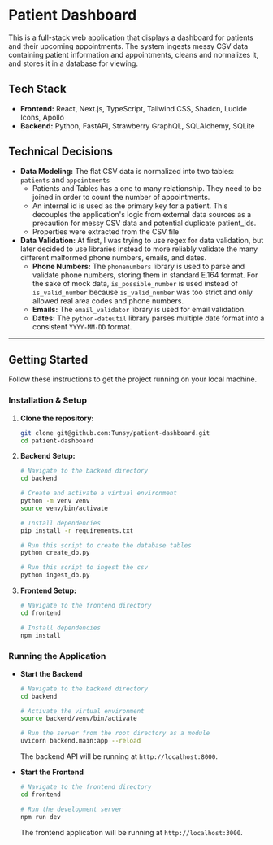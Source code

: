 # Patient Dashboard

This is a full-stack web application that displays a dashboard for patients and their upcoming appointments. The system ingests messy CSV data containing patient information and appointments, cleans and normalizes it, and stores it in a database for viewing.

## Tech Stack

  * **Frontend:** React, Next.js, TypeScript, Tailwind CSS, Shadcn, Lucide Icons, Apollo
  * **Backend:** Python, FastAPI, Strawberry GraphQL, SQLAlchemy, SQLite

## Technical Decisions

  * **Data Modeling:** The flat CSV data is normalized into two tables: `patients` and `appointments`
      * Patients and Tables has a one to many relationship. They need to be joined in order to count the number of appointments.
      * An internal id is used as the primary key for a patient. This decouples the application's logic from external data sources as a precaution for messy CSV data and potential duplicate patient_ids.
      * Properties were extracted from the CSV file
  * **Data Validation:** At first, I was trying to use regex for data validation, but later decided to use libraries instead to more reliably validate the many different malformed phone numbers, emails, and dates.
      * **Phone Numbers:** The `phonenumbers` library is used to parse and validate phone numbers, storing them in standard E.164 format. For the sake of mock data, `is_possible_number` is used instead of `is_valid_number` because `is_valid_number` was too strict and only allowed real area codes and phone numbers.
      * **Emails:** The `email_validator` library is used for email validation.
      * **Dates:** The `python-dateutil` library parses multiple date format into a consistent `YYYY-MM-DD` format.

-----

## Getting Started

Follow these instructions to get the project running on your local machine.

### Installation & Setup

1.  **Clone the repository:**

    ```bash
    git clone git@github.com:Tunsy/patient-dashboard.git
    cd patient-dashboard
    ```

2.  **Backend Setup:**

    ```bash
    # Navigate to the backend directory
    cd backend

    # Create and activate a virtual environment
    python -m venv venv
    source venv/bin/activate 

    # Install dependencies
    pip install -r requirements.txt

    # Run this script to create the database tables
    python create_db.py 

    # Run this script to ingest the csv
    python ingest_db.py 
    ```

3.  **Frontend Setup:**

    ```bash
    # Navigate to the frontend directory
    cd frontend

    # Install dependencies
    npm install
    ```

### Running the Application

  * **Start the Backend**

    ```bash
    # Navigate to the backend directory
    cd backend

    # Activate the virtual environment
    source backend/venv/bin/activate

    # Run the server from the root directory as a module
    uvicorn backend.main:app --reload
    ```

    The backend API will be running at `http://localhost:8000`.

  * **Start the Frontend**

    ```bash
    # Navigate to the frontend directory
    cd frontend

    # Run the development server
    npm run dev
    ```

    The frontend application will be running at `http://localhost:3000`.
